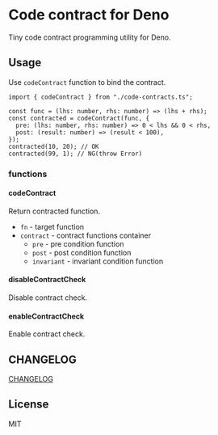# Code contract for Deno

Tiny code contract programming utility for Deno.

## Usage

Use `codeContract` function to bind the contract.

```
import { codeContract } from "./code-contracts.ts";

const func = (lhs: number, rhs: number) => (lhs + rhs);
const contracted = codeContract(func, {
  pre: (lhs: number, rhs: number) => 0 < lhs && 0 < rhs,
  post: (result: number) => (result < 100),
});
contracted(10, 20); // OK
contracted(99, 1); // NG(throw Error)
```

### functions

#### codeContract

Return contracted function.

- `fn` - target function
- `contract` - contract functions container
  - `pre` - pre condition function
  - `post` - post condition function
  - `invariant` - invariant condition function

#### disableContractCheck

Disable contract check.

#### enableContractCheck

Enable contract check.

## CHANGELOG

[CHANGELOG](CHANGELOG.md)

## License

MIT

